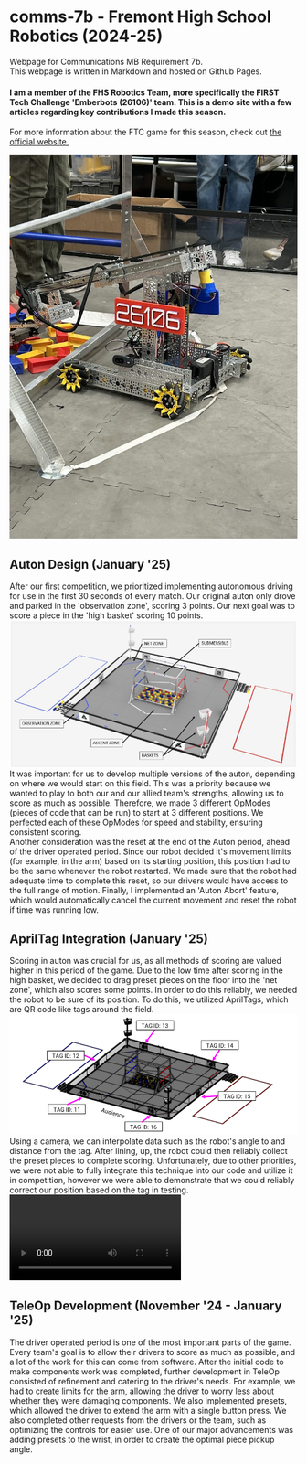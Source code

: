 # comms-7b - Fremont High School Robotics (2024-25)
Webpage for Communications MB Requirement 7b.    
This webpage is written in Markdown and hosted on Github Pages.   
#### I am a member of the FHS Robotics Team, more specifically the FIRST Tech Challenge 'Emberbots (26106)' team. This is a demo site with a few articles regarding key contributions I made this season.
For more information about the FTC game for this season, check out [the official website.](https://www.firstinspires.org/robotics/ftc/game-and-season)
     
![Robot image](./pictures/robot.jpeg)
     
## Auton Design (January '25)
After our first competition, we prioritized implementing autonomous driving for use in the first 30 seconds of every match. Our original auton only drove and parked in the 'observation zone', scoring 3 points. Our next goal was to score a piece in the 'high basket' scoring 10 points.  
![Field Image](./pictures/field.png)   
It was important for us to develop multiple versions of the auton, depending on where we would start on this field. This was a priority because we wanted to play to both our and our allied team's strengths, allowing us to score as much as possible. Therefore, we made 3 different OpModes (pieces of code that can be run) to start at 3 different positions. We perfected each of these OpModes for speed and stability, ensuring consistent scoring.   
Another consideration was the reset at the end of the Auton period, ahead of the driver operated period. Since our robot decided it's movement limits (for example, in the arm) based on its starting position, this position had to be the same whenever the robot restarted. We made sure that the robot had adequate time to complete this reset, so our drivers would have access to the full range of motion. Finally, I implemented an 'Auton Abort' feature, which would automatically cancel the current movement and reset the robot if time was running low.
   
## AprilTag Integration (January '25)
Scoring in auton was crucial for us, as all methods of scoring are valued higher in this period of the game. Due to the low time after scoring in the high basket, we decided to drag preset pieces on the floor into the 'net zone', which also scores some points. In order to do this reliably, we needed the robot to be sure of its position. To do this, we utilized AprilTags, which are QR code like tags around the field.     
![AprilTags Image](./pictures/april.png)
Using a camera, we can interpolate data such as the robot's angle to and distance from the tag. After lining, up, the robot could then reliably collect the preset pieces to complete scoring. Unfortunately, due to other priorities, we were not able to fully integrate this technique into our code and utilize it in competition, however we were able to demonstrate that we could reliably correct our position based on the tag in testing.
![AprilTag Alignment Video](./pictures/align.mp4)

## TeleOp Development (November '24 - January '25)
The driver operated period is one of the most important parts of the game. Every team's goal is to allow their drivers to score as much as possible, and a lot of the work for this can come from software. After the initial code to make components work was completed, further development in TeleOp consisted of refinement and catering to the driver's needs. For example, we had to create limits for the arm, allowing the driver to worry less about whether they were damaging components. We also implemented presets, which allowed the driver to extend the arm with a single button press. We also completed other requests from the drivers or the team, such as optimizing the controls for easier use. One of our major advancements was adding presets to the wrist, in order to create the optimal piece pickup angle.
